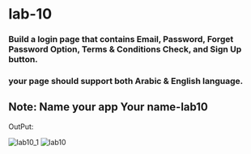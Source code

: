 # lab-10

### Build a login page that contains Email, Password, Forget Password Option, Terms & Conditions Check, and Sign Up button.
### your page should support both Arabic & English language.

Note: Name your app Your name-lab10
---
OutPut:


![lab10_1](https://user-images.githubusercontent.com/81476727/207787655-4f48c5f1-178e-4ba2-b299-dd9fe93e54e5.jpg)
![lab10](https://user-images.githubusercontent.com/81476727/207787658-782bfd11-21e7-4294-800f-7f63d80ec3ae.jpg)


